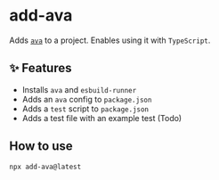 # add-ava

Adds [`ava`](https://github.com/avajs/ava) to a project. Enables using it with `TypeScript`.

## :sparkles: Features

- Installs `ava` and `esbuild-runner`
- Adds an `ava` config to `package.json`
- Adds a `test` script to `package.json`
- Adds a test file with an example test (Todo)

## How to use

```sh
npx add-ava@latest
```
